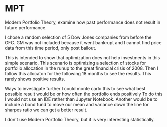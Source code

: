 # MPT
Modern Portfolio Theory, examine how past performance does not result in future performance.

I chose a random selection of 5 Dow Jones companies from before the GFC.  GM was not included because it went bankrupt and
I cannot find price data from this time period, only post bailout.

This is intended to show that optimization does not help investments in this simple scenario.  This scenario is optimizing
a selection of stocks for portfolio allocation in the runup to the great financial crisis of 2008.  Then I follow this
allocaton for the following 18 months to see the results.  This rarely shows positive results.

Ways to investigate further
I could monte carlo this to see what best possible result would be or how often the portfolio ends positively
To do this I would not use an IDE rather than Jupyter Notebook.
Another would be to include a bond fund to move our mean and variance down the line for sharpes ratio we can get a better result.


I don't use Modern Portfolio Theory, but it is very interesting statistically.

